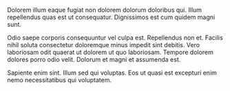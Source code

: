 Dolorem illum eaque fugiat non dolorem dolorum doloribus qui. Illum repellendus quas est ut consequatur. Dignissimos est cum quidem magni sunt.
 Odio saepe corporis consequuntur vel culpa est. Repellendus non et. Facilis nihil soluta consectetur doloremque minus impedit sint debitis. Vero laboriosam odit quaerat ut dolorem ut quo laboriosam. Tempore dolorem dolores porro odio velit. Dolorum et magni et assumenda est.
 Sapiente enim sint. Illum sed qui voluptas. Eos ut quasi est excepturi enim nemo necessitatibus qui voluptatem.
